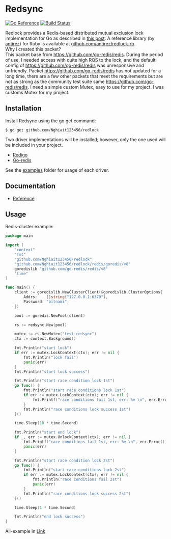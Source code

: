# Redsync

[![Go Reference](https://pkg.go.dev/badge/github.com/go-redsync/redsync/v4.svg)](https://pkg.go.dev/github.com/go-redsync/redsync/v4) [![Build Status](https://travis-ci.org/go-redsync/redsync.svg?branch=master)](https://travis-ci.org/go-redsync/redsync) 

Redlock provides a Redis-based distributed mutual exclusion lock implementation for Go as described in [this post](http://redis.io/topics/distlock). A reference library (by [antirez](https://github.com/antirez)) for Ruby is available at [github.com/antirez/redlock-rb](https://github.com/antirez/redlock-rb). </br>
Why i created this packet? </br>
This packet base from https://github.com/go-redis/redis. During the period of use, I needed access with quite high RQS to the lock, and the default config of https://github.com/go-redis/redis was unresponsive and unfriendly. Packet https://github.com/go-redis/redis has not updated for a long time, there are a few other packets that meet the requirements but are not as strong as the community test suite same https://github.com/go-redis/redis. I need a simple custom Mutex, easy to use for my project. I was customs Mutex for my project. </br>
## Installation

Install  Redsync using the go get command:

    $ go get github.com/Nghiait123456/redlock

Two driver    implementations will be installed; however, only the one used will be included in your project.

 * [Redigo](https://github.com/gomodule/redigo)
 * [Go-redis](https://github.com/go-redis/redis)

See the [examples](examples) folder for usage of each driver.

## Documentation

- [Reference](https://godoc.org/github.com/Nghiait123456/redlock)

## Usage

Redis-cluster example:

```go
package main

import (
	"context"
	"fmt"
	"github.com/Nghiait123456/redlock"
	"github.com/Nghiait123456/redlock/redis/goredis/v8"
	goredislib "github.com/go-redis/redis/v8"
	"time"
)

func main() {
	client := goredislib.NewClusterClient(&goredislib.ClusterOptions{
		Addrs:    []string{"127.0.0.1:6379"},
		Password: "bitnami",
	})

	pool := goredis.NewPool(client)

	rs := redsync.New(pool)

	mutex := rs.NewMutex("test-redsync")
	ctx := context.Background()

	fmt.Println("start lock")
	if err := mutex.LockContext(ctx); err != nil {
		fmt.Println("lock fail")
		panic(err)
	}
	fmt.Println("start lock success")

	fmt.Println("start race condition lock 1st")
	go func() {
		fmt.Println("start race conditions lock 1st")
		if err := mutex.LockContext(ctx); err != nil {
			fmt.Printf("race conditions fail 1st, err: %v \n", err.Error())
		}
		fmt.Println("race conditions lock success 1st")
	}()

	time.Sleep(10 * time.Second)

	fmt.Println("start end lock")
	if _, err := mutex.UnlockContext(ctx); err != nil {
		fmt.Printf("race conditions fail 1st, err: %v \n", err.Error())
		panic(err)
	}

	fmt.Println("start race condition lock 2st")
	go func() {
		fmt.Println("start race conditions lock 2st")
		if err := mutex.LockContext(ctx); err != nil {
			fmt.Println("race conditions fail 2st")
			panic(err)
		}
		fmt.Println("race conditions lock success 2st")
	}()

	time.Sleep(1 * time.Second)

	fmt.Println("end lock success")
}
```


All-example in  [Link](https://github.com/Nghiait123456/RedLock/tree/master/examples)